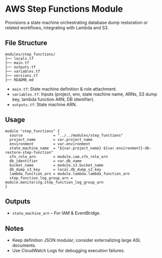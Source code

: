 # AWS Step Functions Module

Provisions a state machine orchestrating database dump restoration or related workflows, integrating with Lambda and S3.

## File Structure
```
modules/step_functions/
├── locals.tf
├── main.tf
├── outputs.tf
├── variables.tf
├── versions.tf
├── README.md
```
- `main.tf`: State machine definition & role attachment.
- `variables.tf`: Inputs (project, env, state machine name, ARNs, S3 dump key, lambda function ARN, DB identifier).
- `outputs.tf`: State machine ARN.

## Usage
```hcl
module "step_functions" {
  source              = "../../modules/step_functions"
  project_name        = var.project_name
  environment         = var.environment
  state_machine_name  = "${var.project_name}-${var.environment}-db-restore-step-function"
  sfn_role_arn        = module.iam.sfn_role_arn
  db_identifier       = var.db_name
  bucket_name         = module.s3.bucket_name
  db_dump_s3_key      = local.db_dump_s3_key
  lambda_function_arn = module.lambda.lambda_function_arn
  step_function_log_group_arn = module.monitoring.step_function_log_group_arn
}
```

## Outputs
- `state_machine_arn` – For IAM & EventBridge.

## Notes
- Keep definition JSON modular; consider externalizing large ASL documents.
- Use CloudWatch Logs for debugging execution failures.
